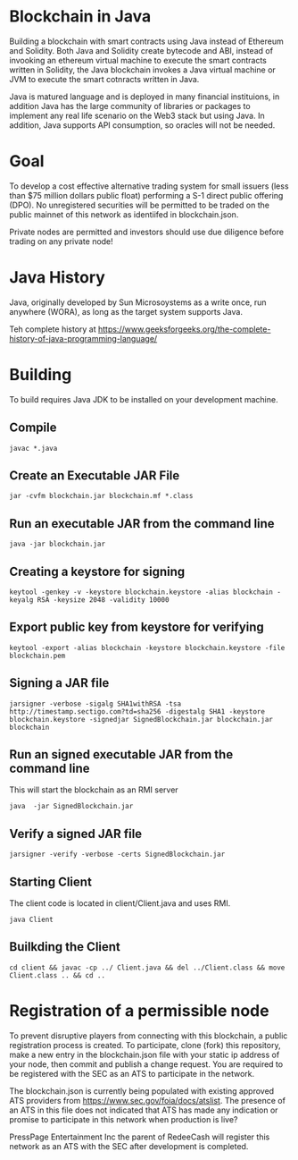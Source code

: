 # Blockchain in Java
Building a blockchain with smart contracts using Java instead of Ethereum and Solidity. Both Java and Solidity create bytecode and ABI, instead of invooking an ethereum virtual machine to execute the smart contracts written in Solidity, the Java blockchain invokes a Java virtual machine or JVM to execute the smart cotnracts written in Java.

Java is matured language and is deployed in many financial instituions, in addition Java has the large community of libraries or packages to implement any real life scenario on the Web3 stack but using Java. In addition, Java supports API consumption, so oracles will not be needed.

# Goal
To develop a cost effective alternative trading system for small issuers (less than $75 million dollars public float) performing a S-1 direct public offering (DPO). No unregistered securities will be permitted to be traded on the public mainnet of this network as identiifed in blockchain.json.

Private nodes are permitted and investors should use due diligence before trading on any private node!

# Java History
Java, originally developed by Sun Microsoystems as a write once, run anywhere (WORA), as long as the target system supports Java.

Teh complete history at https://www.geeksforgeeks.org/the-complete-history-of-java-programming-language/

# Building
To build requires Java JDK to be installed on your development machine.

## Compile

    javac *.java

## Create an Executable JAR File

    jar -cvfm blockchain.jar blockchain.mf *.class

## Run an executable JAR from the command line

    java -jar blockchain.jar

## Creating a keystore for signing

    keytool -genkey -v -keystore blockchain.keystore -alias blockchain -keyalg RSA -keysize 2048 -validity 10000

## Export public key from keystore for verifying

    keytool -export -alias blockchain -keystore blockchain.keystore -file blockchain.pem

## Signing a JAR file

    jarsigner -verbose -sigalg SHA1withRSA -tsa http://timestamp.sectigo.com?td=sha256 -digestalg SHA1 -keystore blockchain.keystore -signedjar SignedBlockchain.jar blockchain.jar blockchain
    
## Run an signed executable JAR from the command line
This will start the blockchain as an RMI server

    java  -jar SignedBlockchain.jar

## Verify a signed JAR file

    jarsigner -verify -verbose -certs SignedBlockchain.jar

## Starting Client
The client code is located in client/Client.java and uses RMI.

    java Client

## Builkding the Client

    cd client && javac -cp ../ Client.java && del ../Client.class && move Client.class .. && cd .. 
    
# Registration of a permissible node
To prevent disruptive players from connecting with this blockchain, a public registration process is created. To participate, clone (fork) this repository, make a new entry in the blockchain.json file with your static ip address of your node, then commit and publish a change request. You are required to be registered with the SEC as an ATS to participate in the network.

The blockchain.json is currently being populated with existing approved ATS providers from https://www.sec.gov/foia/docs/atslist. The presence of an ATS in this file does not indicated that ATS has made any indication or promise to participate in this network when production is live?

PressPage Entertainment Inc the parent of RedeeCash will register this network as an ATS with the SEC after development is completed.

